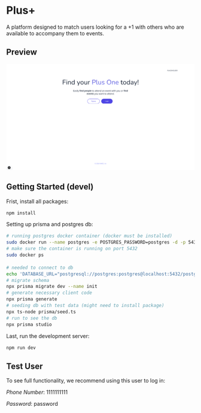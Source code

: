# Plus+
A platform designed to match users looking for a +1 with others who are available to accompany them to events.

## Preview
![site preview](assets/preview.gif)

## Getting Started (devel)

Frist, install all packages:
```bash
npm install
```

Setting up prisma and postgres db:
```bash
# running postgres docker container (docker must be installed)
sudo docker run --name postgres -e POSTGRES_PASSWORD=postgres -d -p 5432:5432 postgres
# make sure the container is running on port 5432
sudo docker ps

# needed to connect to db
echo 'DATABASE_URL="postgresql://postgres:postgres@localhost:5432/postgres?schema=postgres"' > .env
# migrate schema
npx prisma migrate dev --name init
# generate necessary client code
npx prisma generate
# seeding db with test data (might need to install package)
npx ts-node prisma/seed.ts
# run to see the db
npx prisma studio
```

Last, run the development server:
```bash
npm run dev
```

## Test User
To see full functionality, we recommend using this user to log in:

*Phone Number*: 
1111111111

*Password*: 
password
